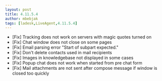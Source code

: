 ```yaml
---
layout: post
title: 4.11.5.4
author: mbebjak
tags: [ladesk,LiveAgent,4.11.5.4]
---
```


- [Fix] Tracking does not work on servers with magic quotes turned on
- [Fix] Chat window does not close on some pages
- [Fix] Email parsing error "Start of subpart expected."
- [Fix] Don't delete contacts used in mail recipients
- [Fix] Images in knowledgebase not displayed in some cases
- [Fix] Popup chat does not work when started from pre chat form
- [Fix] Mail attachments are not sent after compose message if window is closed too quickly
